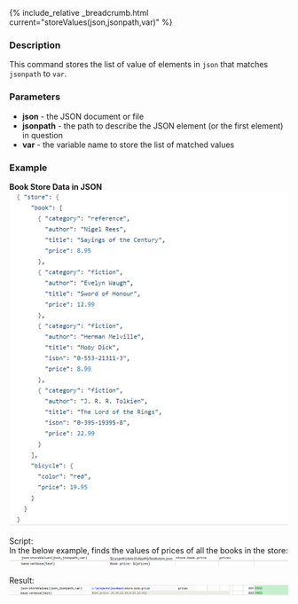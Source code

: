 {% include_relative _breadcrumb.html current="storeValues(json,jsonpath,var)" %}

### Description
This command stores the list of value of elements in `json` that matches `jsonpath` to `var`.


### Parameters
- **json** - the JSON document or file
- **jsonpath** \- the path to describe the JSON element (or the first element) in question
- **var** - the variable name to store the list of matched values  


### Example
**Book Store Data in JSON**<br/>
![bookStoreData](image/bookStoreData.png)

Script:<br/>
In the below example, finds the values of prices of all the books in the store:<br/>
![script](image/storeValues_01.png)

Result:<br/>
![script](image/storeValues_02.png)
